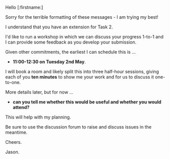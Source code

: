 Hello [:firstname:]

Sorry for the terrible formatting of these messages - I am trying my best!

I understand that you have an extension for Task 2.

I'd like to run a workshop in which we can discuss your progress 1-to-1 and I can
provide some feedback as you develop your submission.

Given other commitments, the earliest I can schedule this is ...

- **11:00-12:30 on Tuesday 2nd May**.

I will book a room and likely split this into three half-hour sessions, giving each of you **ten minutes** to show me your work and for us to discuss it one-to-one.

More details later, but for now ...

- **can you tell me whether this would be useful and whether you would attend?**

This will help with my planning.

Be sure to use the discussion forum to raise and discuss issues in the meantime.

Cheers.

Jason.
